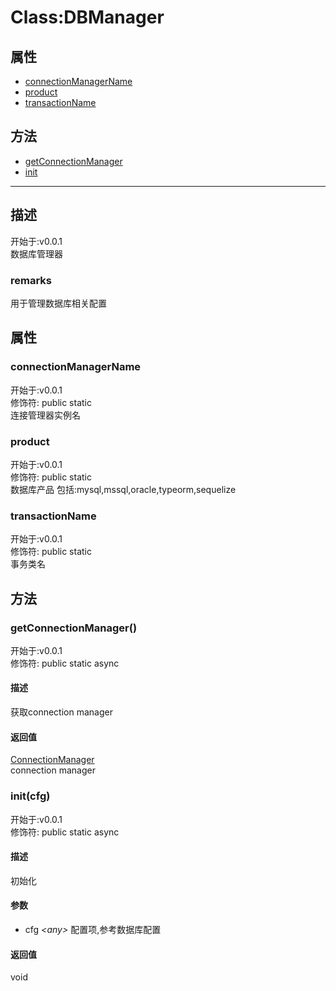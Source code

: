 # Class:DBManager
## 属性
+ [connectionManagerName](#PROP_connectionManagerName)
+ [product](#PROP_product)
+ [transactionName](#PROP_transactionName)
  
## 方法
+ [getConnectionManager](#METHOD_getConnectionManager)
+ [init](#METHOD_init)
  
---
## 描述
<font class="since">开始于:v0.0.1</font>  
数据库管理器  
### remarks
用于管理数据库相关配置  
## 属性
### <a id="PROP_connectionManagerName">connectionManagerName</a>
<font class="since">开始于:v0.0.1</font>  
修饰符: <font class="modifier">public  static</font>  
连接管理器实例名  
### <a id="PROP_product">product</a>
<font class="since">开始于:v0.0.1</font>  
修饰符: <font class="modifier">public  static</font>  
数据库产品 包括:mysql,mssql,oracle,typeorm,sequelize  
### <a id="PROP_transactionName">transactionName</a>
<font class="since">开始于:v0.0.1</font>  
修饰符: <font class="modifier">public  static</font>  
事务类名  
## 方法
### <a id="METHOD_getConnectionManager">getConnectionManager()</a>
<font class="since">开始于:v0.0.1</font>  
修饰符: <font class="modifier">public  static  async</font>  
#### 描述
获取connection manager  
#### 返回值
<font class='datatype'>[ConnectionManager](./docsConnectionManager)</font>  
connection manager  
### <a id="METHOD_init">init(cfg)</a>
<font class="since">开始于:v0.0.1</font>  
修饰符: <font class="modifier">public  static  async</font>  
#### 描述
初始化  
#### 参数
+ cfg *&lt;<font class='datatype'>any</font>&gt;*   配置项,参考数据库配置
  
#### 返回值
void  
